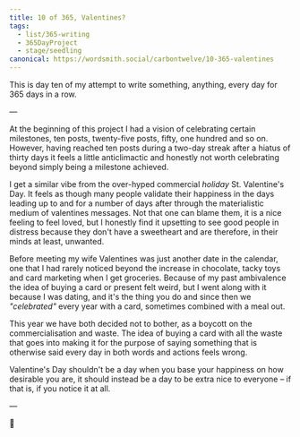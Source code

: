 ```yaml
---
title: 10 of 365, Valentines?
tags:
  - list/365-writing
  - 365DayProject
  - stage/seedling
canonical: https://wordsmith.social/carbontwelve/10-365-valentines
---
```



This is day ten of my attempt to write something, anything, every day for 365 days in a row.

—

At the beginning of this project I had a vision of celebrating certain milestones, ten posts, twenty-five posts, fifty, one hundred and so on. However, having reached ten posts during a two-day streak after a hiatus of thirty days it feels a little anticlimactic and honestly not worth celebrating beyond simply being a milestone achieved.

I get a similar vibe from the over-hyped commercial _holiday_ St. Valentine's Day. It feels as though many people validate their happiness in the days leading up to and for a number of days after through the materialistic medium of valentines messages. Not that one can blame them, it is a nice feeling to feel loved, but I honestly find it upsetting to see good people in distress because they don't have a sweetheart and are therefore, in their minds at least, unwanted.

Before meeting my wife Valentines was just another date in the calendar, one that I had rarely noticed beyond the increase in chocolate, tacky toys and card marketing when I get groceries. Because of my past ambivalence the idea of buying a card or present felt weird, but I went along with it because I was dating, and it's the thing you do and since then we _"celebrated"_ every year with a card, sometimes combined with a meal out.

This year we have both decided not to bother, as a boycott on the commercialisation and waste. The idea of buying a card with all the waste that goes into making it for the purpose of saying something that is otherwise said every day in both words and actions feels wrong.

Valentine's Day shouldn't be a day when you base your happiness on how desirable you are, it should instead be a day to be extra nice to everyone – if that is, if you notice it at all.

—

🌻
